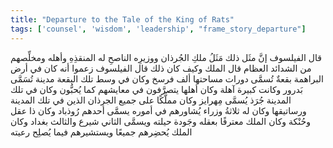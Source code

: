 ```yaml
---
title: "Departure to the Tale of the King of Rats"
tags: ['counsel', 'wisdom', 'leadership', "frame_story_departure"]
---
```


 قال الفيلسوف إنَّ مثَل ذلك مَثَلُ ملكِ الجُرذان ووزيرِه الناصحِ له المنقذِهِ وأهله ومخلِّصهم من الشدائد العظام قال الملك وكيف كان ذلك قال الفيلسوف زعموا أنه كان في أرض البراهمة بقعةٌ تُسمَّى دورات مساحتها ألف فرسخ وكان في وسط تلك البقعة مدينة تُسَمَّى بَدرور وكانت كبيرة آهلة وكان أهلها يتصرَّفون في معايشهم كما يُحبُّون وكان في تلك المدينة جُرَذ يُسمَّى مِهرايز وكان مملَّكًا على جميع الجرذان الذين في تلك المدينة ورساتيقها وكان له ثلاثةُ وزراء يُشاورهم في أموره يسمَّى أحدهم رُوذباد وكان ذا عقل وحُنْكة وكان الملك معترفًا بعقله وجَودة حيلته ويسمَّى الثاني شيرع والثالث بغداد وكان الملك يُحضِرهم جميعًا ويستشيرهم فيما يُصلِح رعيته
